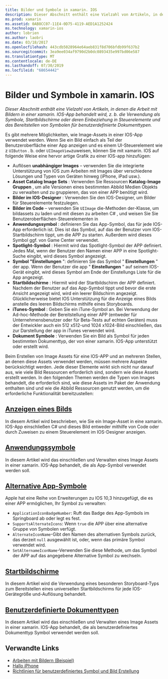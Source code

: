 ```yaml
---
title: Bilder und Symbole in xamarin. IOS
description: Dieser Abschnitt enthält eine Vielzahl von Artikeln, in denen die Arbeit mit Bildern in einer xamarin. IOS-App behandelt wird, z. b. die Verwendung als Symbole, Startbildschirme oder deren Einbeziehung in Steuerelemente und das Bereitstellen von Symbolen für benutzerdefinierte Dokumenttypen.
ms.prod: xamarin
ms.assetid: 0AB8CC07-11E4-0D75-4119-AED1A1252424
ms.technology: xamarin-ios
author: lobrien
ms.author: laobri
ms.date: 03/18/2017
ms.openlocfilehash: 443cdb5028964e64aeb831f8d706bfdb99f637b2
ms.sourcegitcommit: 3ea9ee034af9790d2b0dc0893435e997bd06e587
ms.translationtype: MT
ms.contentlocale: de-DE
ms.lasthandoff: 07/30/2019
ms.locfileid: "68654442"
---
```

# <a name="images-and-icons-in-xamarinios"></a>Bilder und Symbole in xamarin. IOS

_Dieser Abschnitt enthält eine Vielzahl von Artikeln, in denen die Arbeit mit Bildern in einer xamarin. IOS-App behandelt wird, z. b. die Verwendung als Symbole, Startbildschirme oder deren Einbeziehung in Steuerelemente und das Bereitstellen von Symbolen für benutzerdefinierte Dokumenttypen._

Es gibt mehrere Möglichkeiten, wie Image-Assets in einer IOS-App verwendet werden. Wenn Sie ein Bild einfach als Teil der Benutzeroberfläche einer App anzeigen und es einem UI-Steuerelement wie z `UIButton` . b. oder `UIImageView`zuweisen, können Sie mit xamarin. IOS auf folgende Weise eine hervor artige Grafik zu einer IOS-app hinzufügen: 

- Auflösen **unabhängiger Images** – verwenden Sie die integrierte Unterstützung von IOS zum Arbeiten mit Images über verschiedene Lösungen und Typen von Geräten hinweg (iPhone, iPad usw.).
- **Asset Catalog Image Sets** : Verwenden Sie Ressourcen **Katalog-Image Gruppen** , um alle Versionen eines bestimmten Abbild Medien Objekts zu verwalten und zu gruppieren, das von einer APP benötigt wird.
- **Bilder im IOS-Designer** : Verwenden Sie den IOS-Designer, um Bilder für Steuerelemente festzulegen.
- **Bilder im Code** – verwenden Sie `UIImage` die-Methoden der-Klasse, um bildassets zu laden und mit diesen zu arbeiten C# , und weisen Sie Sie Benutzeroberflächen-Steuerelementen in
- **Anwendungssymbol** : definieren Sie das App-Symbol, das für jede IOS-App erforderlich ist. Dies ist das Symbol, auf das der Benutzer vom IOS-Startbildschirm tippt, um die APP zu starten. Außerdem wird dieses Symbol ggf. von Game Center verwendet.
- **Spotlight-Symbol** : Hiermit wird das Spotlight-Symbol der APP definiert. Jedes Mal, wenn der Benutzer den Namen einer APP in eine Spotlight-Suche eingibt, wird dieses Symbol angezeigt.
- **Symbol "Einstellungen** ": definieren Sie das Symbol " **Einstellungen** " der app. Wenn der Benutzer die app " **Einstellungen** " auf seinem IOS-Gerät eingibt, wird dieses Symbol am Ende der Einstellungs Liste für die App angezeigt. 
- **Startbildschirme** : Hiermit wird der Startbildschirm der APP definiert. Nachdem der Benutzer auf das App-Symbol tippt und bevor die erste Ansicht angezeigt wird, wird ein leerer Bildschirm angezeigt. Glücklicherweise bietet IOS Unterstützung für die Anzeige eines Bilds anstelle des leeren Bildschirms mithilfe eines Storyboards. 
- **iTunes-Symbol** : Geben Sie ein iTune-Symbol an. Bei Verwendung der Ad-hoc-Methode der Bereitstellung einer APP (entweder für Unternehmensbenutzer oder für Beta-Tests auf echten Geräten) muss der Entwickler auch ein 512 x512-und 1024 x1024-Bild einschließen, das zur Darstellung der app in iTunes verwendet wird.
- **Dokument Symbole** : Verwenden Sie ein Bild als Symbol für jeden bestimmten Dokumenttyp, der von einer xamarin. IOS-App unterstützt oder erstellt wird.

Beim Erstellen von Image Assets für eine IOS-APP und an mehreren Stellen, an denen diese Assets verwendet werden, müssen mehrere Aspekte berücksichtigt werden. Jede dieser Elemente wirkt sich nicht nur darauf aus, wie viele Bild Ressourcen erforderlich sind, sondern wie diese Assets erstellt werden. In den folgenden Themen werden die Typen von Images behandelt, die erforderlich sind, wie diese Assets im Paket der Anwendung enthalten sind und wie die Abbild Ressourcen genutzt werden, um die erforderliche Funktionalität bereitzustellen:


## <a name="displaying-an-imageiosapp-fundamentalsimages-iconsdisplaying-an-imagemd"></a>[Anzeigen eines Bilds](~/ios/app-fundamentals/images-icons/displaying-an-image.md)

In diesem Artikel wird beschrieben, wie Sie ein Image-Asset in eine xamarin. IOS-App einschließen C# und dieses Bild entweder mithilfe von Code oder durch Zuweisen zu einem Steuerelement im IOS-Designer anzeigen.

## <a name="application-iconsiosapp-fundamentalsimages-iconsapp-iconsmd"></a>[Anwendungssymbole](~/ios/app-fundamentals/images-icons/app-icons.md)

In diesem Artikel wird das einschließen und Verwalten eines Image Assets in einer xamarin. IOS-App behandelt, die als App-Symbol verwendet werden soll.

## <a name="alternate-app-iconsiosapp-fundamentalsimages-iconsalternate-app-iconsmd"></a>[Alternative App-Symbole](~/ios/app-fundamentals/images-icons/alternate-app-icons.md)

Apple hat eine Reihe von Erweiterungen zu IOS 10,3 hinzugefügt, die es einer APP ermöglichen, Ihr Symbol zu verwalten:

- `ApplicationIconBadgeNumber`: Ruft das Badge des App-Symbols im Springboard ab oder legt es fest.
- `SupportsAlternateIcons`: Wenn `true` die APP über eine alternative Gruppe von Symbolen verfügt.
- `AlternateIconName`-Gibt den Namen des alternativen Symbols zurück, das derzeit `null` ausgewählt ist, oder, wenn das primäre Symbol verwendet wird.
- `SetAlternameIconName`-Verwenden Sie diese Methode, um das Symbol der APP auf das angegebene Alternative Symbol zu wechseln.


## <a name="launch-screensiosapp-fundamentalsimages-iconslaunch-screensmd"></a>[Startbildschirme](~/ios/app-fundamentals/images-icons/launch-screens.md)

In diesem Artikel wird die Verwendung eines besonderen Storyboard-Typs zum Bereitstellen eines universellen Startbildschirms für jede IOS-Gerätegröße und-Auflösung behandelt.

## <a name="custom-document-typesiosapp-fundamentalsimages-iconscustom-document-typesmd"></a>[Benutzerdefinierte Dokumenttypen](~/ios/app-fundamentals/images-icons/custom-document-types.md)

In diesem Artikel wird das einschließen und Verwalten eines Image Assets in einer xamarin. IOS-App behandelt, die als benutzerdefiniertes Dokumenttyp Symbol verwendet werden soll.



## <a name="related-links"></a>Verwandte Links

- [Arbeiten mit Bildern (Beispiel)](https://docs.microsoft.com/samples/xamarin/ios-samples/workingwithimages)
- [Hallo iPhone](~/ios/get-started/hello-ios/index.md)
- [Richtlinien für benutzerdefiniertes Symbol und Bild Erstellung](https://developer.apple.com/library/ios/#documentation/UserExperience/Conceptual/MobileHIG/IconsImages/IconsImages.html)
